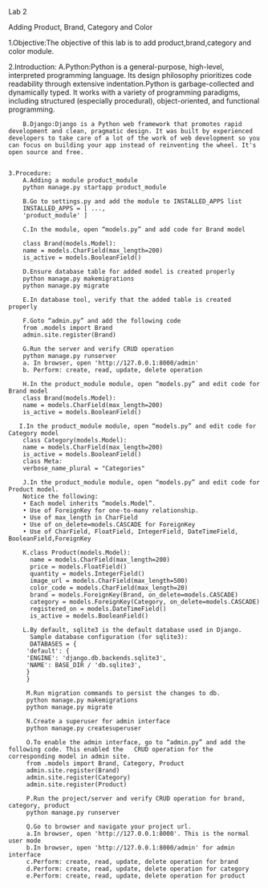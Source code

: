    Lab 2

   Adding Product, Brand, Category and Color

   1.Objective:The objective of this lab is to add product,brand,category and color module.


   2.Introduction:
        A.Python:Python is a general-purpose, high-level, interpreted programming language. Its design philosophy prioritizes code readability through extensive indentation.Python is garbage-collected and dynamically typed. It works with a variety of programming paradigms, including structured (especially procedural), object-oriented, and functional programming.

        B.Django:Django is a Python web framework that promotes rapid development and clean, pragmatic design. It was built by experienced developers to take care of a lot of the work of web development so you can focus on building your app instead of reinventing the wheel. It's open source and free.
    

    3.Procedure:
        A.Adding a module product_module
        python manage.py startapp product_module

        B.Go to settings.py and add the module to INSTALLED_APPS list
        INSTALLED_APPS = [ ...,
        'product_module' ]

        C.In the module, open “models.py” and add code for Brand model

        class Brand(models.Model):
        name = models.CharField(max_length=200)
        is_active = models.BooleanField()

        D.Ensure database table for added model is created properly
        python manage.py makemigrations
        python manage.py migrate

        E.In database tool, verify that the added table is created properly

        F.Goto “admin.py” and add the following code
        from .models import Brand   
        admin.site.register(Brand)

        G.Run the server and verify CRUD operation
        python manage.py runserver
        a. In browser, open 'http://127.0.0.1:8000/admin'
        b. Perform: create, read, update, delete operation

        H.In the product_module module, open “models.py” and edit code for Brand model
        class Brand(models.Model):
        name = models.CharField(max_length=200)
        is_active = models.BooleanField()

       I.In the product_module module, open “models.py” and edit code for Category model
        class Category(models.Model):
        name = models.CharField(max_length=200)
        is_active = models.BooleanField()
        class Meta:
        verbose_name_plural = "Categories"

        J.In the product_module module, open “models.py” and edit code for Product model.
        Notice the following:
        • Each model inherits “models.Model”.
        • Use of ForeignKey for one-to-many relationship.
        • Use of max_length in CharField
        • Use of on_delete=models.CASCADE for ForeignKey
        • Use of CharField, FloatField, IntegerField, DateTimeField, BooleanField,ForeignKey

        K.class Product(models.Model):
          name = models.CharField(max_length=200)
          price = models.FloatField()
          quantity = models.IntegerField()
          image_url = models.CharField(max_length=500)
          color_code = models.CharField(max_length=20)
          brand = models.ForeignKey(Brand, on_delete=models.CASCADE)
          category = models.ForeignKey(Category, on_delete=models.CASCADE)
          registered_on = models.DateTimeField()
          is_active = models.BooleanField()

        L.By default, sqlite3 is the default database used in Django.
          Sample database configuration (for sqlite3):
          DATABASES = {
         'default': {
         'ENGINE': 'django.db.backends.sqlite3',
         'NAME': BASE_DIR / 'db.sqlite3',
         }
         } 

         M.Run migration commands to persist the changes to db.
         python manage.py makemigrations
         python manage.py migrate

         N.Create a superuser for admin interface
         python manage.py createsuperuser

         O.To enable the admin interface, go to “admin.py” and add the following code. This enabled the   CRUD operation for the corresponding model in admin site.
         from .models import Brand, Category, Product
         admin.site.register(Brand)
         admin.site.register(Category)
         admin.site.register(Product)

         P.Run the project/server and verify CRUD operation for brand, category, product
         python manage.py runserver

         Q.Go to browser and navigate your project url.
         a.In browser, open 'http://127.0.0.1:8000'. This is the normal user mode
         b.In browser, open 'http://127.0.0.1:8000/admin' for admin interface
         c.Perform: create, read, update, delete operation for brand
         d.Perform: create, read, update, delete operation for category
         e.Perform: create, read, update, delete operation for product